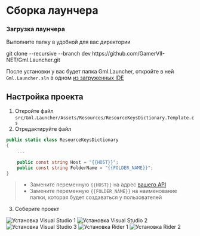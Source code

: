 # Сборка лаунчера

### Загрузка лаунчера

Выполните папку в удобной для вас директории

<tabs>
    <tab title="Последняя актуальная">
      <code-block lang="bash">
            git clone --recursive --branch dev https://github.com/GamerVII-NET/Gml.Launcher.git
      </code-block>
    </tab>
</tabs>

После установки у вас будет папка Gml.Launcher, откройте в ней `Gml.Launcher.sln` в
одном [из загруженных IDE](Installation.md)

## Настройка проекта

1. Откройте файл `src/Gml.Launcher/Assets/Resources/ResourceKeysDictionary.Template.cs`
2. Отредактируйте файл

```C#
public static class ResourceKeysDictionary
{
    ...
    
    public const string Host = "{{HOST}}";
    public const string FolderName = "{{FOLDER_NAME}}";
}
```

> - Замените переменную `{{HOST}}` на адрес [вашего API](server-install-from-source.md)
> - Замените переменную `{{FOLDER_NAME}}` на наименование папки, которая будет создаваться у пользователей

3. Соберите проект

<tabs>
    <tab title="Visual studio">
        <img src="publish-visual-studio-1.png" alt="Установка Visual Studio 1" />
        <img src="publish-visual-studio-2.png" alt="Установка Visual Studio 2" />
        <img src="publish-visual-studio-3.png" alt="Установка Visual Studio 3" />
    </tab>
    <tab title="JetBrains Rider">
        <img src="publish-rider-1.png" alt="Установка Rider 1" />
        <img src="publish-rider-2.png" alt="Установка Rider 2" />
    </tab>
</tabs>